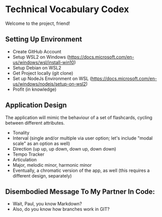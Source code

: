 # Technical Vocabulary Codex

Welcome to the project, friend!

## Setting Up Environment

- Create GitHub Account
- Setup WSL2 on Windows (https://docs.microsoft.com/en-us/windows/wsl/install-win10)
- Setup Debian on WSL2
- Get Project locally (git clone)
- Set up NodeJs Environment on WSL (https://docs.microsoft.com/en-us/windows/nodejs/setup-on-wsl2)
- Profit (in knowledge)

## Application Design

The application will mimic the behaviour of a set of flashcards, cycling between different attributes.

- Tonality
- Interval (single and/or multiple via user option; let's include "modal scale" as an option as well)
- Direction (up up, up down, down up, down down)
- Tempo Tracker
- Articulation
- Major, melodic minor, harmonic minor
- Eventually, a chromatic version of the app, as well (this requires a different design, separately)

## Disembodied Message To My Partner In Code:

- Wait, Paul, you know Markdown?
- Also, do you know how branches work in GIT?
